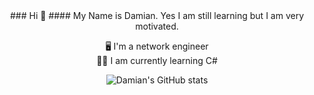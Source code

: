 <center>### Hi 👋
#### My Name is Damian.
Yes I am still learning but I am very motivated.


🖥️ I'm a network engineer</br>
🧑‍💻 I am currently learning C#</br>

![Damian's GitHub stats](https://github-readme-stats.vercel.app/api?username=Scherlda&show_icons=true&theme=radical)
</center>
